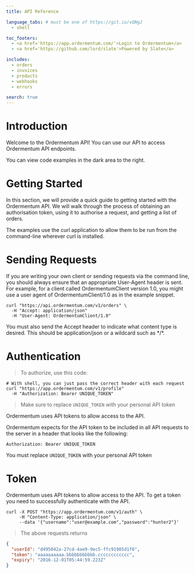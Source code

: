 ```yaml
---
title: API Reference

language_tabs: # must be one of https://git.io/vQNgJ
  - shell

toc_footers:
  - <a href='https://app.ordermentum.com/'>Login to Ordermentum</a>
  - <a href='https://github.com/lord/slate'>Powered by Slate</a>

includes:
  - orders
  - invoices
  - products
  - webhooks
  - errors

search: true
---
```


# Introduction

Welcome to the Ordermentum API! You can use our API to access Ordermentum API endpoints.

You can view code examples in the dark area to the right.

# Getting Started


In this section, we will provide a quick guide to getting started with the Ordermentum API. We will walk through the process of obtaining an authorisation token, using it to authorise a request, and getting a list of orders.

The examples use the curl application to allow them to be run from the command-line wherever curl is installed.

# Sending Requests

If you are writing your own client or sending requests via the command line, you should always ensure that an appropriate User-Agent header is sent. For example, for a client called OrdermentumClient version 1.0, you might use a user agent of OrdermentumClient/1.0 as in the example snippet.

```shell
curl "https://api.ordermentum.com/v1/orders" \
  -H "Accept: application/json"
  -H "User-Agent: OrdermentumClient/1.0"
```

You must also send the Accept header to indicate what content type is desired. This should be application/json or a wildcard such as \*/\*.

# Authentication

> To authorize, use this code:

```shell
# With shell, you can just pass the correct header with each request
curl "https://app.ordermentum.com/v1/profile"
  -H "Authorization: Bearer UNIQUE_TOKEN"
```

> Make sure to replace `UNIQUE_TOKEN` with your personal API token

Ordermentum uses API tokens to allow access to the API.

Ordermentum expects for the API token to be included in all API requests to the server in a header that looks like the following:

`Authorization: Bearer UNIQUE_TOKEN`

<aside class="notice">
You must replace <code>UNIQUE_TOKEN</code> with your personal API token
</aside>


# Token

Ordermentum uses API tokens to allow access to the API. To get a token you need to successfully authenticate with the API.

```shell
curl -X POST "https://app.ordermentum.com/v1/auth" \
     -H "Content-Type: application/json" \
     --data '{"username":"user@example.com","password":"hunter2"}'
```
> The above requests returns

```json
{
  "userId": "d495042a-27cd-4ae9-9ec5-ffc91985d1f6",
  "token": "aaaaaaaaaa.bbbbbbbbbbb.cccccccccccc",
  "expiry": "2016-12-01T05:44:59.223Z"
}
```
